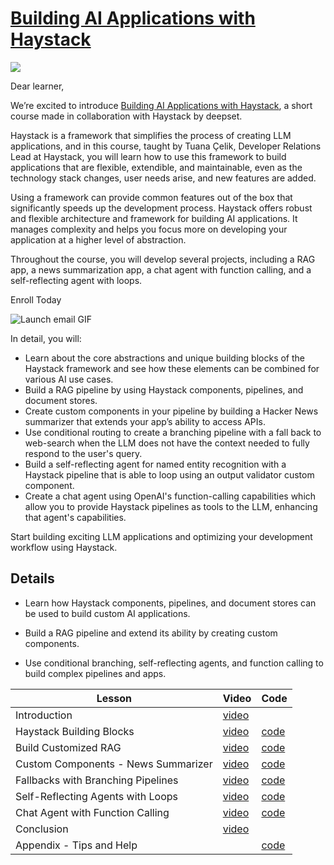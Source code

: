 # [Building AI Applications with Haystack](https://learn.deeplearning.ai/courses/building-ai-applications-with-haystack)

![](https://ci3.googleusercontent.com/meips/ADKq_NZpAeOunyMvLCsEkBZNmEYG2DYEQDKfGnxoFfg5P8R-YcRNcEQgti6vLRcuDWv7nHCFEsbDoh71IqBSkMtLrQL3wyZzD8qSMsRLF3f-zG9sMCmft1RAP5aEt53vnq5Q-FJuIjpSk7-ljqJL9EkixF9gAhcgk-wN-5vAJlg95z7DNqdOYLkMe4lO9J8YgnIRcHwZwXUZwZ6KIJzETLkkwjcENfKjdtKRSffyB7PMT4XVWW-S53kz6wmV-WHK-TU7yndgA1lQBJ5fo0ssHvRWjv0qK_1Zqo6cMMi9O5YPWthkTZq_C3EI9z7NFZRIVlgcBD90KZLKJnPW=s0-d-e1-ft#https://info.deeplearning.ai/hs-fs/hubfs/The%20Batch%20ads%20and%20exclusive%20banners%20-%202024-08-20T091645.073.png?width=1120&upscale=true&name=The%20Batch%20ads%20and%20exclusive%20banners%20-%202024-08-20T091645.073.png)

Dear learner, 

 

We’re excited to introduce [Building AI Applications with Haystack](https://www.deeplearning.ai/short-courses/building-ai-applications-with-haystack/), a short course made in collaboration with Haystack by deepset.

 

Haystack is a framework that simplifies the process of creating LLM applications, and in this course, taught by Tuana Çelik, Developer Relations Lead at Haystack, you will learn how to use this framework to build applications that are flexible, extendible, and maintainable, even as the technology stack changes, user needs arise, and new features are added.

 

Using a framework can provide common features out of the box that significantly speeds up the development process. Haystack offers robust and flexible architecture and framework for building AI applications. It manages complexity and helps you focus more on developing your application at a higher level of abstraction.

 

Throughout the course, you will develop several projects, including a RAG app, a news summarization app, a chat agent with function calling, and a self-reflecting agent with loops.

Enroll Today

![Launch email GIF](https://ci3.googleusercontent.com/meips/ADKq_NaS4UH7KVAS-1f9LZxApLghrvadiMyHV7qx5vkAwtYqQBpb_yg9PzLR6D66E9bpT5oDSaV3h_ZJFGZyR89DgQxEK_L2J_fQs-Q2sXyYtqdpw6L5wNkiIffEbA8wHYwjgXo0HDYiiETfxmnd87yNsqJjBRJzwINLu2kVb-3CSuwbvrF5vOkeCzC4WyK2xMiqsaQhN4Btkj5uk-Yy-ocx=s0-d-e1-ft#https://info.deeplearning.ai/hs-fs/hubfs/Launch%20email%20GIFs%20(38).gif?width=1120&upscale=true&name=Launch%20email%20GIFs%20(38).gif)

In detail, you will: 

  -  Learn about the core abstractions and unique building blocks of the Haystack framework and see how these elements can be combined for various AI use cases.
  -  Build a RAG pipeline by using Haystack components, pipelines, and document stores.
  -  Create custom components in your pipeline by building a Hacker News summarizer that extends your app’s ability to access APIs.
  -  Use conditional routing to create a branching pipeline with a fall back to web-search when the LLM does not have the context needed to fully respond to the user's query.
  -  Build a self-reflecting agent for named entity recognition with a Haystack pipeline that is able to loop using an output validator custom component.
  -  Create a chat agent using OpenAI's function-calling capabilities which allow you to provide Haystack pipelines as tools to the LLM, enhancing that agent's capabilities.

Start building exciting LLM applications and optimizing your development workflow using Haystack.

## Details
- Learn how Haystack components, pipelines, and document stores can be used to build custom AI applications.

- Build a RAG pipeline and extend its ability by creating custom components.

- Use conditional branching, self-reflecting agents, and function calling to build complex pipelines and apps.


|Lesson|Video|Code|
|-|-|-|
|Introduction|[video](https://dyckms5inbsqq.cloudfront.net/Haystack/C1/L0/sc-Haystack-C1-L0-master.m3u8)||
|Haystack Building Blocks|[video](https://dyckms5inbsqq.cloudfront.net/Haystack/C1/L1/sc-Haystack-C1-L1-master.m3u8)|[code](./L1/)|
|Build Customized RAG|[video](https://dyckms5inbsqq.cloudfront.net/Haystack/C1/L2/sc-Haystack-C1-L2-master.m3u8)|[code](./L2/)|
|Custom Components - News Summarizer|[video](https://dyckms5inbsqq.cloudfront.net/Haystack/C1/L3/sc-Haystack-C1-L3-master.m3u8)|[code](./L3/)|
|Fallbacks with Branching Pipelines|[video](https://dyckms5inbsqq.cloudfront.net/Haystack/C1/L4/sc-Haystack-C1-L4-master.m3u8)|[code](./L4/)|
|Self-Reflecting Agents with Loops|[video](https://dyckms5inbsqq.cloudfront.net/Haystack/C1/L5/sc-Haystack-C1-L5-master.m3u8)|[code](./L5/)|
|Chat Agent with Function Calling|[video](https://dyckms5inbsqq.cloudfront.net/Haystack/C1/L6/sc-Haystack-C1-L6-master.m3u8)|[code](./L6/)|
|Conclusion|[video](https://dyckms5inbsqq.cloudfront.net/Haystack/C1/Conclusion/sc-Haystack-C1-Conclusion-master.m3u8)||
|Appendix - Tips and Help||[code](./Appendix/)|

